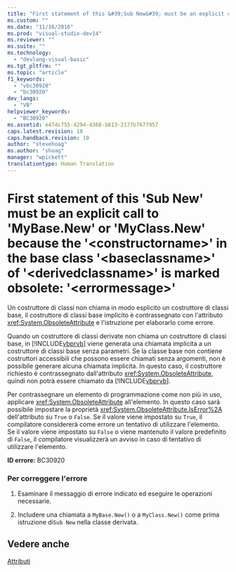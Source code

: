 ```yaml
---
title: "First statement of this &#39;Sub New&#39; must be an explicit call to &#39;MyBase.New&#39; or &#39;MyClass.New&#39; because the &#39;&lt;constructorname&gt;&#39; in the base class &#39;&lt;baseclassname&gt;&#39; of &#39;&lt;derivedclassname&gt;&#39; is marked obsolete: &#39;&lt;errormessage&gt;&#39; | Microsoft Docs"
ms.custom: ""
ms.date: "11/16/2016"
ms.prod: "visual-studio-dev14"
ms.reviewer: ""
ms.suite: ""
ms.technology: 
  - "devlang-visual-basic"
ms.tgt_pltfrm: ""
ms.topic: "article"
f1_keywords: 
  - "vbc30920"
  - "bc30920"
dev_langs: 
  - "VB"
helpviewer_keywords: 
  - "BC30920"
ms.assetid: e47dc755-4294-4368-b813-2177b7677957
caps.latest.revision: 10
caps.handback.revision: 10
author: "stevehoag"
ms.author: "shoag"
manager: "wpickett"
translationtype: Human Translation
---
```

# First statement of this &#39;Sub New&#39; must be an explicit call to &#39;MyBase.New&#39; or &#39;MyClass.New&#39; because the &#39;&lt;constructorname&gt;&#39; in the base class &#39;&lt;baseclassname&gt;&#39; of &#39;&lt;derivedclassname&gt;&#39; is marked obsolete: &#39;&lt;errormessage&gt;&#39;
Un costruttore di classi non chiama in modo esplicito un costruttore di classi base, il costruttore di classi base implicito è contrassegnato con l'attributo <xref:System.ObsoleteAttribute> e l'istruzione per elaborarlo come errore.  
  
 Quando un costruttore di classi derivate non chiama un costruttore di classi base, in [!INCLUDE[vbprvb](../../../csharp/programming-guide/concepts/linq/includes/vbprvb_md.md)] viene generata una chiamata implicita a un costruttore di classi base senza parametri.  Se la classe base non contiene costruttori accessibili che possono essere chiamati senza argomenti, non è possibile generare alcuna chiamata implicita.  In questo caso, il costruttore richiesto è contrassegnato dall'attributo <xref:System.ObsoleteAttribute>, quindi non potrà essere chiamato da [!INCLUDE[vbprvb](../../../csharp/programming-guide/concepts/linq/includes/vbprvb_md.md)].  
  
 Per contrassegnare un elemento di programmazione come non più in uso, applicare <xref:System.ObsoleteAttribute> all'elemento.  In questo caso sarà possibile impostare la proprietà <xref:System.ObsoleteAttribute.IsError%2A> dell'attributo su `True` o `False`.  Se il valore viene impostato su `True`, il compilatore considererà come errore un tentativo di utilizzare l'elemento.  Se il valore viene impostato su `False` o viene mantenuto il valore predefinito di `False`, il compilatore visualizzerà un avviso in caso di tentativo di utilizzare l'elemento.  
  
 **ID errore:** BC30920  
  
### Per correggere l'errore  
  
1.  Esaminare il messaggio di errore indicato ed eseguire le operazioni necessarie.  
  
2.  Includere una chiamata a `MyBase.New()` o a `MyClass.New()` come prima istruzione di`Sub New` nella classe derivata.  
  
## Vedere anche  
 [Attributi](../Topic/Attributes%20\(C%23%20and%20Visual%20Basic\).md)